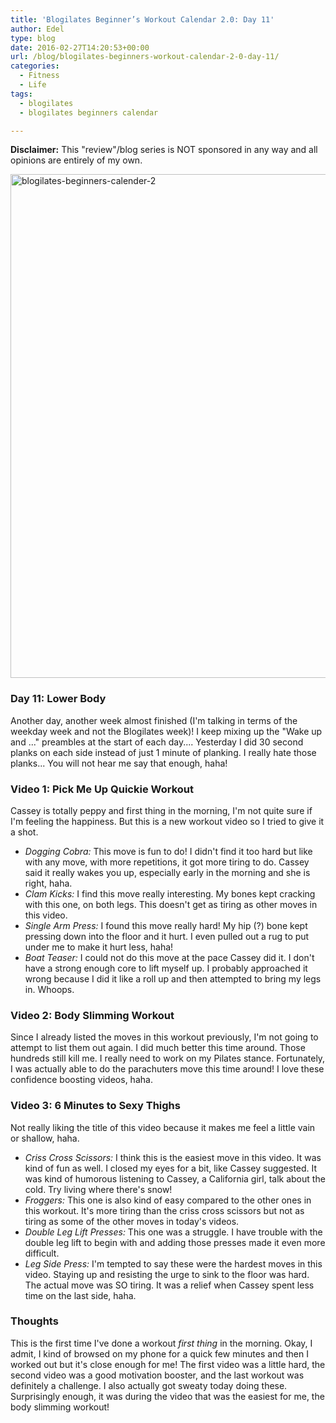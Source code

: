 ```yaml
---
title: 'Blogilates Beginner’s Workout Calendar 2.0: Day 11'
author: Edel
type: blog
date: 2016-02-27T14:20:53+00:00
url: /blog/blogilates-beginners-workout-calendar-2-0-day-11/
categories:
  - Fitness
  - Life
tags:
  - blogilates
  - blogilates beginners calendar

---
```

**Disclaimer:** This "review"/blog series is NOT sponsored in any way and all opinions are entirely of my own.

<a href="http://scattered.me/wp-content/uploads/2016/02/blogilates-beginners-calender-2.png" rel="attachment wp-att-11076"><img src="http://scattered.me/wp-content/uploads/2016/02/blogilates-beginners-calender-2-1024x806.png" alt="blogilates-beginners-calender-2" width="1024" height="806" class="alignnone size-large wp-image-11076" srcset="http://erzadel.net/blog/wp-content/uploads/2016/02/blogilates-beginners-calender-2-1024x806.png 1024w, http://erzadel.net/blog/wp-content/uploads/2016/02/blogilates-beginners-calender-2-300x236.png 300w, http://erzadel.net/blog/wp-content/uploads/2016/02/blogilates-beginners-calender-2-768x604.png 768w" sizes="(max-width: 1024px) 100vw, 1024px" /></a>

### Day 11: Lower Body

Another day, another week almost finished (I'm talking in terms of the weekday week and not the Blogilates week)! I keep mixing up the "Wake up and ..." preambles at the start of each day.... Yesterday I did 30 second planks on each side instead of just 1 minute of planking. I really hate those planks... You will not hear me say that enough, haha!

### Video 1: Pick Me Up Quickie Workout

Cassey is totally peppy and first thing in the morning, I'm not quite sure if I'm feeling the happiness. But this is a new workout video so I tried to give it a shot.

<div class="flex-video">
</div>

  * _Dogging Cobra:_ This move is fun to do! I didn't find it too hard but like with any move, with more repetitions, it got more tiring to do. Cassey said it really wakes you up, especially early in the morning and she is right, haha.
  * _Clam Kicks:_ I find this move really interesting. My bones kept cracking with this one, on both legs. This doesn't get as tiring as other moves in this video.
  * _Single Arm Press:_ I found this move really hard! My hip (?) bone kept pressing down into the floor and it hurt. I even pulled out a rug to put under me to make it hurt less, haha!
  * _Boat Teaser:_ I could not do this move at the pace Cassey did it. I don't have a strong enough core to lift myself up. I probably approached it wrong because I did it like a roll up and then attempted to bring my legs in. Whoops.

### Video 2: Body Slimming Workout

Since I already listed the moves in this workout previously, I'm not going to attempt to list them out again. I did much better this time around. Those hundreds still kill me. I really need to work on my Pilates stance. Fortunately, I was actually able to do the parachuters move this time around! I love these confidence boosting videos, haha.

<div class="flex-video">
</div>

### Video 3: 6 Minutes to Sexy Thighs

Not really liking the title of this video because it makes me feel a little vain or shallow, haha.

<div class="flex-video">
</div>

  * _Criss Cross Scissors:_ I think this is the easiest move in this video. It was kind of fun as well. I closed my eyes for a bit, like Cassey suggested. It was kind of humorous listening to Cassey, a California girl, talk about the cold. Try living where there's snow!
  * _Froggers:_ This one is also kind of easy compared to the other ones in this workout. It's more tiring than the criss cross scissors but not as tiring as some of the other moves in today's videos.
  * _Double Leg Lift Presses:_ This one was a struggle. I have trouble with the double leg lift to begin with and adding those presses made it even more difficult.
  * _Leg Side Press:_ I'm tempted to say these were the hardest moves in this video. Staying up and resisting the urge to sink to the floor was hard. The actual move was SO tiring. It was a relief when Cassey spent less time on the last side, haha.

### Thoughts

This is the first time I've done a workout _first thing_ in the morning. Okay, I admit, I kind of browsed on my phone for a quick few minutes and then I worked out but it's close enough for me! The first video was a little hard, the second video was a good motivation booster, and the last workout was definitely a challenge. I also actually got sweaty today doing these. Surprisingly enough, it was during the video that was the easiest for me, the body slimming workout!



